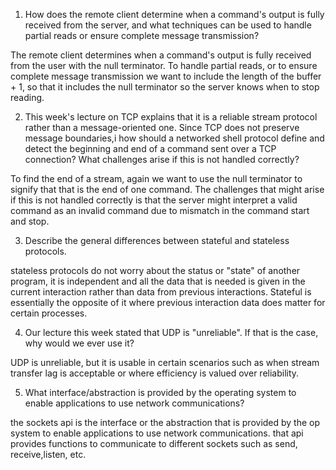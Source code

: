 1. How does the remote client determine when a command's output is fully received from the server, and what techniques can be used to handle partial reads or ensure complete message transmission?

The remote client determines when a command's output is fully received from the user with the null terminator. To handle partial reads, or to ensure complete message transmission we want to include the length of the buffer + 1, so that it includes the null terminator so the server knows when to stop reading.

2. This week's lecture on TCP explains that it is a reliable stream protocol rather than a message-oriented one. Since TCP does not preserve message boundaries,i
how should a networked shell protocol define and detect the beginning and end of a command sent over a TCP connection? What challenges arise if this is not handled correctly?

To find the end of a stream, again we want to use the null terminator to signify that that is the end of one command. The challenges that might arise if this is not handled correctly is that the server might interpret a valid command as an invalid command due to mismatch in the command start and stop.

3. Describe the general differences between stateful and stateless protocols.

stateless protocols do not worry about the status or "state" of another program, it is independent and all the data that is needed is given in the current interaction rather than data from previous interactions. Stateful is essentially the opposite of it where previous interaction data does matter for certain processes.

4. Our lecture this week stated that UDP is "unreliable". If that is the case, why would we ever use it?

UDP is unreliable, but it is usable in certain scenarios such as when stream transfer lag is acceptable or where efficiency is valued over reliability.

5. What interface/abstraction is provided by the operating system to enable applications to use network communications?

the sockets api is the interface or the abstraction that is provided by the op system to enable applications to use network communications. that api provides functions to communicate to different sockets such as send, receive,listen, etc.
